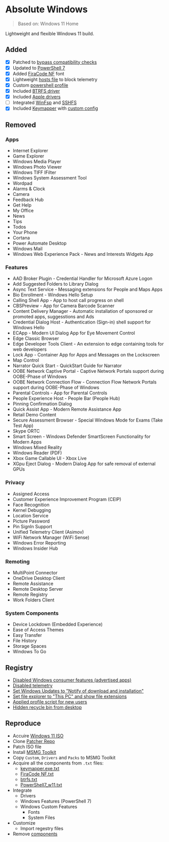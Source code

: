 # Absolute Windows
> Based on: Windows 11 Home

Lightweight and flexible Windows 11 build.

## Added
- [x] Patched to [bypass compatibility checks](https://github.com/JosephM101/Force-Windows-11-Install)
- [x] Updated to [PowerShell 7](https://www.mediafire.com/folder/symg2n0rgcb8t/PowerShell7)
- [x] Added [FiraCode NF](https://github.com/ryanoasis/nerd-fonts/tree/master/patched-fonts/FiraCode) font
- [x] Lightweight [hosts file](Custom/Files/w11/x64/Windows/System32/drivers/etc/hosts) to block telemetry
- [x] Custom [powershell profile](Custom/Files/w11/x64/Users/Default/Documents/PowerShell/profile.ps1)
- [x] Included [BTRFS driver](https://github.com/maharmstone/btrfs)
- [x] Included [Apple drivers](Drivers/Install/w11/x64/)
- [ ] Integrated [WinFsp](https://github.com/winfsp/winfsp/) and [SSHFS](https://github.com/winfsp/sshfs-win)
- [x] Included [Keymapper](https://github.com/houmain/keymapper) with [custom config](Custom/Files/w11/x64/Windows/Keymapper/keymapper.conf)

## Removed
### Apps
- Internet Explorer
- Game Explorer
- Windows Media Player
- Windows Photo Viewer
- Windows TIFF IFilter
- Windows System Assessment Tool
- Wordpad
- Alarms & Clock
- Camera
- Feedback Hub
- Get Help
- My Office
- News
- Tips
- Todos
- Your Phone
- Cortana
- Power Automate Desktop
- Windows Mail
- Windows Web Experience Pack - News and Interests Widgets App

### Features
- AAD Broker Plugin - Credential Handler for Microsoft Azure Logon
- Add Suggested Folders to Library Dialog
- Async Text Service - Messaging extensions for People and Maps Apps
- Bio Enrollment - Windows Hello Setup
- Calling Shell App - App to host call progress on shell
- CBSPreview - App for Camera Barcode Scanner
- Content Delivery Manager - Automatic installation of sponsored or promoted apps, suggesstions and Ads
- Credential Dialog Host - Authentication (Sign-in) shell support for Windows Hello
- ECApp - Modern UI Dialog App for Eye Movement Control
- Edge Classic Browser
- Edge Developer Tools Client - An extension to edge containing tools for web developers
- Lock App - Container App for Apps and Messages on the Lockscreen
- Map Control
- Narrator Quick Start - QuickStart Guide for Narrator
- OOBE Network Captive Portal - Captive Network Portals support during OOBE-Phase of Windows
- OOBE Network Connection Flow - Connection Flow Network Portals support during OOBE-Phase of Windows
- Parental Controls - App for Parental Controls
- People Experience Host - People Bar (People Hub)
- Pinning Confirmation Dialog
- Quick Assist App - Modern Remote Assistance App
- Retail Demo Content
- Secure Assessment Browser - Special Windows Mode for Exams (Take Test App)
- Skype ORTC
- Smart Screen - Windows Defender SmartScreen Functionality for Modern Apps
- Windows Mixed Reality
- Windows Reader (PDF)
- Xbox Game Callable UI - Xbox Live
- XGpu Eject Dialog - Modern Dialog App for safe removal of external GPUs

### Privacy
- Assigned Access
- Customer Experience Improvement Program (CEIP)
- Face Recognition
- Kernel Debugging
- Location Service
- Picture Password
- Pin SignIn Support
- Unified Telemetry Client (Asimov)
- WiFi Network Manager (WiFi Sense)
- Windows Error Reporting
- Windows Insider Hub

### Remoting
- MultiPoint Connector
- OneDrive Desktop Client
- Remote Assistance
- Remote Desktop Server
- Remote Registry
- Work Folders Client

### System Components
- Device Lockdown (Embedded Experience)
- Ease of Access Themes
- Easy Transfer
- File History
- Storage Spaces
- Windows To Go

## Registry
- [Disabled Windows consumer features (advertised apps)](Custom/Registry/w11/x64/consumer.reg)
- [Disabled telemetry](Custom/Registry/w11/x64/telemetry.reg)
- [Set Windows Updates to "Notify of download and installation"](Custom/Registry/w11/x64/updates.reg)
- [Set file explorer to "This PC" and show file extensions](Custom/Registry/w11/x64/explorer.reg)
- [Applied profile script for new users](Custom/Registry/w11/x64/profile.reg)
- [Hidden recycle bin from desktop](Custom/Registry/w11/x64/desktop.reg)

## Reproduce
- Accuire [Windows 11 ISO](https://www.microsoft.com/software-download/windows11)
- Clone [Patcher Repo](https://github.com/JosephM101/Force-Windows-11-Install)
- Patch ISO file
- Install [MSMG Toolkit](https://msmgtoolkit.in/)
- Copy `Custom`, `Drivers` and `Packs` to MSMG Toolkit
- Acquire all the components from `.txt` files:
  - [keymapper.exe.txt](Custom/Files/w11/x64/Windows/Keymapper/keymapper.exe.txt)
  - [FiraCode NF.txt](Custom/Fonts/FiraCode%20NF.txt)
  - [btrfs.txt](Drivers/Install/w11/x64/btrfs.txt)
  - [PowerShell7_w11.txt](Packs/PowerShell7/PowerShell7_w11.txt)
- Integrate
  - Drivers
  - Windows Features (PowerShell 7)
  - Windows Custom Features
    - Fonts
    - System Files
- Customize
  - Import regestry files
- Remove [components](#removed)